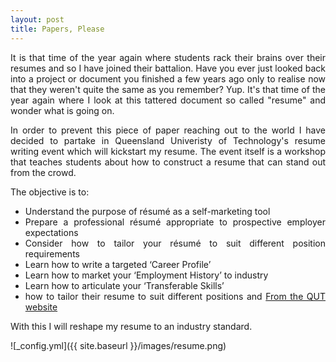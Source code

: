 ```yaml
---
layout: post
title: Papers, Please
---
```


<div style="text-align: justify">
It is that time of the year again where students rack their brains over their resumes and so I have joined their battalion.
Have you ever just looked back into a project or document you finished a few years ago only to realise now that they weren't quite the same as you remember? Yup. It's that time of the year 
again where I look at this tattered document so called "resume" and wonder what is going on.

In order to prevent this piece of paper reaching out to the world I have decided to partake in Queensland Univeristy of Technology's resume writing event which will kickstart
my resume. The event itself is a workshop that teaches students about how to construct a resume that can stand out from the crowd.

The objective is to:

* Understand the purpose of résumé as a self-marketing tool
* Prepare a professional résumé appropriate to prospective employer expectations
* Consider how to tailor your résumé to suit different position requirements
* Learn how to write a targeted ‘Career Profile’
* Learn how to market your ‘Employment History’ to industry
* Learn how to articulate your ‘Transferable Skills’
* how to tailor their resume to suit different positions and 
[From the QUT website](https://careerhub.qut.edu.au/students/events/detail/1570409)

With this I will reshape my resume to an industry standard.
</div>

![_config.yml]({{ site.baseurl }}/images/resume.png)